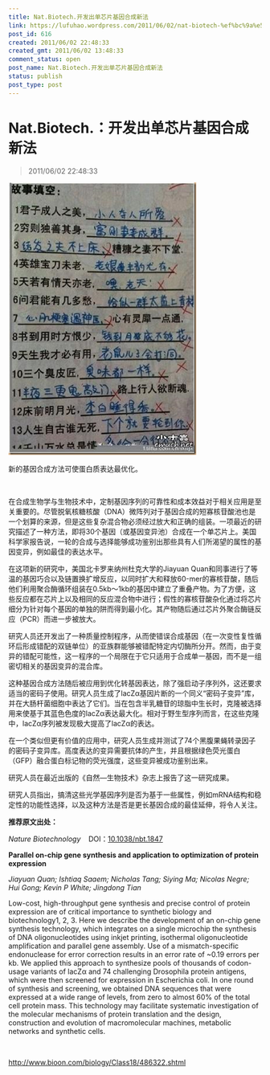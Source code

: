 ```yaml
---
title: Nat.Biotech.开发出单芯片基因合成新法
link: https://lufuhao.wordpress.com/2011/06/02/nat-biotech-%ef%bc%9a%e5%bc%80%e5%8f%91%e5%87%ba%e5%8d%95%e8%8a%af%e7%89%87%e5%9f%ba%e5%9b%a0%e5%90%88%e6%88%90%e6%96%b0%e6%b3%95/
post_id: 616
created: 2011/06/02 22:48:33
created_gmt: 2011/06/02 13:48:33
comment_status: open
post_name: Nat.Biotech.开发出单芯片基因合成新法
status: publish
post_type: post
---
```


# Nat.Biotech.：开发出单芯片基因合成新法

> 2011/06/02 22:48:33

 

![20110602-224833-0001](/assets/images/20110602-224833-0001.png)

新的基因合成方法可使蛋白质表达最优化。

 

在合成生物学与生物技术中，定制基因序列的可靠性和成本效益对于相关应用是至关重要的。尽管脱氧核糖核酸（DNA）微阵列对于基因合成的短寡核苷酸池也是一个划算的来源，但是这些复杂混合物必须经过放大和正确的组装。一项最近的研究描述了一种方法，即将30个基因（或基因变异池）合成在一个单芯片上。美国科学家报告说，一轮的合成与选择能够成功鉴别出那些具有人们所渴望的属性的基因变异，例如最佳的表达水平。 

在这项新的研究中，美国北卡罗来纳州杜克大学的Jiayuan Quan和同事进行了等温的基因巧合以及链置换扩增反应，以同时扩大和释放60-mer的寡核苷酸，随后他们利用聚合酶循环组装在0.5kb～1kb的基因中建立了重叠产物。为了方便，这些反应都在芯片上以及相同的反应混合物中进行；假性的寡核苷酸杂化通过将芯片细分为针对每个基因的单独的阱而得到最小化。其产物随后通过芯片外聚合酶链反应（PCR）而进一步被放大。 

研究人员还开发出了一种质量控制程序，从而使错误合成基因（在一次变性复性循环后形成错配的双链单位）的亚族群能够被错配特定内切酶所分开。然而，由于变异的错配可能性，这一程序的一个局限在于它只适用于合成单一基因，而不是一组密切相关的基因变异的混合库。 

这种基因合成方法随后被应用到优化转基因表达，除了强启动子序列外，这还要求适当的密码子使用。研究人员生成了lacZα基因片断的一个同义“密码子变异”库，并在大肠杆菌细胞中表达了它们。当在包含半乳糖苷的琼脂中生长时，克隆被选择用来使基于其蓝色色度的lacZα表达最大化。相对于野生型序列而言，在这些克隆中，lacZα序列被发现极大提高了lacZα的表达。 

在一个类似但更有价值的应用中，研究人员生成并测试了74个黑腹果蝇转录因子的密码子变异库。高度表达的变异需要抗体的产生，并且根据绿色荧光蛋白（GFP）融合蛋白标记物的荧光强度，这些变异被成功鉴别出来。 

研究人员在最近出版的《自然—生物技术》杂志上报告了这一研究成果。 

研究人员指出，搞清这些光学基因序列是否为基于一些属性，例如mRNA结构和稳定性的功能性选择，以及这种方法是否是更长基因合成的最佳延伸，将令人关注。 

**推荐原文出处：**

_Nature Biotechnology_    DOI：[10.1038/nbt.1847](http://doi.org/10.1038/nbt.1847)

**Parallel on-chip gene synthesis and application to optimization of protein expression**

_Jiayuan Quan; Ishtiaq Saaem; Nicholas Tang; Siying Ma; Nicolas Negre; Hui Gong; Kevin P White; Jingdong Tian_

Low-cost, high-throughput gene synthesis and precise control of protein expression are of critical importance to synthetic biology and biotechnology1, 2, 3. Here we describe the development of an on-chip gene synthesis technology, which integrates on a single microchip the synthesis of DNA oligonucleotides using inkjet printing, isothermal oligonucleotide amplification and parallel gene assembly. Use of a mismatch-specific endonuclease for error correction results in an error rate of ~0.19 errors per kb. We applied this approach to synthesize pools of thousands of codon-usage variants of lacZα and 74 challenging Drosophila protein antigens, which were then screened for expression in Escherichia coli. In one round of synthesis and screening, we obtained DNA sequences that were expressed at a wide range of levels, from zero to almost 60% of the total cell protein mass. This technology may facilitate systematic investigation of the molecular mechanisms of protein translation and the design, construction and evolution of macromolecular machines, metabolic networks and synthetic cells. 

 

<http://www.bioon.com/biology/Class18/486322.shtml>
